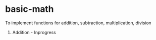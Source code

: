 # basic-math
To implement functions for addition, subtraction, multiplication, division
1. Addition - Inprogress
